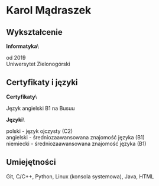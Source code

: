 # Karol Mądraszek

## Wykształcenie
**Informatyka**\

od 2019\
Uniwersytet Zielonogórski

## Certyfikaty i języki
**Certyfikaty**\

Język angielski B1 na Busuu

**Języki**\

polski - język ojczysty (C2)\
angielski - średniozaawansowana znajomość języka (B1)\
niemiecki - średniozaawansowana znajomość języka (B1)

## Umiejętności
Git, C/C++, Python, Linux (konsola systemowa), Java, HTML

